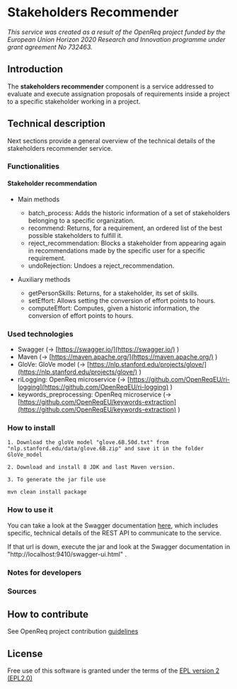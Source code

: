 # Stakeholders Recommender

_This service was created as a result of the OpenReq project funded by the European Union Horizon 2020 Research and Innovation programme under grant agreement No 732463._

## Introduction

The **stakeholders recommender** component is a service addressed to evaluate and execute assignation proposals of requirements inside a project to a specific stakeholder working in a project.

## Technical description

Next sections provide a general overview of the technical details of the stakeholders recommender service.

### Functionalities

#### Stakeholder recommendation

 - Main methods
    - batch_process: Adds the historic information of a set of stakeholders belonging to a specific organization. 
    - recommend: Returns, for a requirement, an ordered list of the best possible stakeholders to fulfill it.
    - reject_recommendation: Blocks a stakeholder from appearing again in recommendations made by the specific user for a specific requirement.
    - undoRejection: Undoes a reject_recommendation.

 - Auxiliary methods
    - getPersonSkills: Returns, for a stakeholder, its set of skills.
    - setEffort: Allows setting the conversion of effort points to hours.
    - computeEffort: Computes, given a historic information, the conversion of effort points to hours.

### Used technologies

* Swagger (&rarr; [https://swagger.io/](https://swagger.io/) )
* Maven (&rarr; [https://maven.apache.org/](https://maven.apache.org/) )
* GloVe: GloVe model (&rarr; [https://nlp.stanford.edu/projects/glove/](https://nlp.stanford.edu/projects/glove/) )
* riLogging: OpenReq microservice (&rarr; [https://github.com/OpenReqEU/ri-logging](https://github.com/OpenReqEU/ri-logging) )
* keywords_preprocessing: OpenReq microservice (&rarr; [https://github.com/OpenReqEU/keywords-extraction](https://github.com/OpenReqEU/keywords-extraction) )

### How to install

    1. Download the gloVe model "glove.6B.50d.txt" from "nlp.stanford.edu/data/glove.6B.zip" and save it in the folder GloVe_model

    2. Download and install 8 JDK and last Maven version. 

    3. To generate the jar file use

	mvn clean install package


### How to use it

You can take a look at the Swagger documentation [here](https://api.openreq.eu/#/services/stakeholders-recommender), which includes specific, technical details of the REST API to communicate to the service.

If that url is down, execute the jar and look at the Swagger documentation in "http://localhost:9410/swagger-ui.html" .

### Notes for developers

### Sources


## How to contribute

See OpenReq project contribution [guidelines](https://github.com/OpenReqEU/OpenReq/blob/master/CONTRIBUTING.md)

## License

Free use of this software is granted under the terms of the [EPL version 2 (EPL2.0)](https://www.eclipse.org/legal/epl-2.0/)
